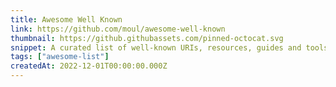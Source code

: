 ```yaml
---
title: Awesome Well Known
link: https://github.com/moul/awesome-well-known
thumbnail: https://github.githubassets.com/pinned-octocat.svg
snippet: A curated list of well-known URIs, resources, guides and tools (RFC 5785)
tags: ["awesome-list"]
createdAt: 2022-12-01T00:00:00.000Z
---
```


